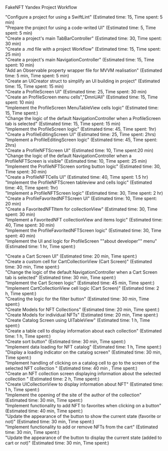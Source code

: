 FakeNFT Yandex Project Workflow

"Configure a project for using a SwiftLint" (Estimated time: 15, Time spent: 5 min)\
"Prepare the project for using a code-writed UI" (Estimated time: 5, Time spent: 5 min)\
"Create a project's main TabBarController" (Estimated time: 30, Time spent: 30 min)\
"Create a .md file with a project Workflow" (Estimated time: 15, Time spent: 25 min)\
"Create a project's main NavigationController" (Estimated time: 15, Time spent: 10 min)\
"Add an Observable property wrapper file for MVVM realisation" (Estimated time: 5 min, Time spent: 5 min)\
"Create an UICreator struct to simplify an UI building in project" (Estimated time: 15, Time spent: 15 min)\
"Create a ProfileScreen UI" (Estimated time: 25, Time spent: 30 min)\
"Create an ProfileScreen menu cells","DmnUAll" (Estimated time: 15, Time spent: 10 min)\
"Implement the ProfileScreen MenuTableView cells logic" (Estimated time: 15, Time spent:)\
"Change the logic of the default NavigationController when a ProfileScreen tab is selected" (Estimated time: 15, Time spent: 15 min)\
"Implement the ProfileScreen logic" (Estimated time: 45, Time spent: 1hr)\
"Create a ProfileEditingScreen UI" (Estimated time: 25, Time spent: 2hrs)\
"Implement a ProfileEditingScreen logic" (Estimated time: 45, Time spent: 2hrs)\
"Create a ProfileNFTScreen UI" (Estimated time: 10, Time spent:20 min)\
"Change the logic of the default NavigationController when a ProfileNFTScreen is visible" (Estimated time: 10, Time spent: 25 min)\
"Implement the ProfileNFTScreen sorting button logic" (Estimated time: 30, Time spent: 30 min)\
"Create a ProfileNFTCells UI" (Estimated time: 40, Time spent: 1.5 hr)\
"Implement the ProfileNFTScreen tableview and cells logic" (Estimated time: 40, Time spent: 1hr)\
"Implement a ProfileNFTScreen logic" (Estimated time: 30, Time spent: 2 hr)\
"Create a ProfileFavoritedNFTScreen UI" (Estimated time: 10, Time spent: 20 min)\
"Create a FavoritedNFTItem for collectionView" (Estimated time: 30, Time spent: 30 min)\
"Implement a FavoritedNFT collectionView and items logic" (Estimated time: 40, Time spent: 30 min)\
"Implement the ProfileFavoritedNFTScreen logic" (Estimated time: 30, Time spent: 40 min)\
"Implement the UI and logic for ProfileScreen ""about developer"" menu" (Estimated time: 1 hr, Time spent:)

"Create a Cart Screen UI" (Estimated time: 20 min, Time spent:)\
"Create a custom cell for CartCollectionView (Cart Screen)" (Estimated time: 30 min, Time spent:)\
"Change the logic of the default NavigationController when a Cart Screen tab is selected" (Estimated time: 30 min, Time spent:)\
"Implement the Cart Screen logic" (Estimated time: 45 min, Time spent:)\
"Implement CartCollectionView cell logic (Cart Screen)" (Estimated time: 2 h, Time spent:)\
"Creating the logic for the filter button" (Estimated time: 30 min, Time spent:)\
"Create Models for NFT Collections" (Estimated time: 20 min, Time spent:)\
"Create Models for individual NFTs" (Estimated time: 20 min, Time spent:)\
"Create Catalog Screen using UITableView" (Estimated time: 1 h, Time spent:)\
"Create a table cell to display information about each collection" (Estimated time: 1 h, Time spent:)\
"Create sort button" (Estimated time: 30 min, Time spent:)\
"Implement data loading for NFT catalog" (Estimated time: 1 h, Time spent:)\
"Display a loading indicator on the catalog screen" (Estimated time: 30 min, Time spent:)\
"Implement handling of clicking on a catalog cell to go to the screen of the selected NFT collection
" (Estimated time: 40 min , Time spent:)\
"Create an NFT collection screen displaying information about the selected collection
" (Estimated time: 2 h, Time spent:)\
"Create UICollectionView to display information about NFT" (Estimated time: 1 h, Time spent:)\
"Implement the opening of the site of the author of the collection" (Estimated time: 30 min, Time spent:)\
"Implement functionality to add NFT to favorites when clicking on a button" (Estimated time: 40 min, Time spent:)\
"Update the appearance of the button to show the current state (favorite or not)" (Estimated time: 30 min, Time spent:)\
"Implement functionality to add or remove NFTs from the cart" (Estimated time: 30 min, Time spent:)\
"Update the appearance of the button to display the current state (added to cart or not)" (Estimated time: 30 min, Time spent:)


